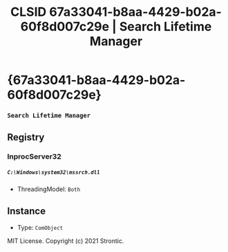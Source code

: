 ﻿---
title: "CLSID 67a33041-b8aa-4429-b02a-60f8d007c29e | Search Lifetime Manager"
excerpt: What is COM-Object CLSID 67a33041-b8aa-4429-b02a-60f8d007c29e?
---

# {67a33041-b8aa-4429-b02a-60f8d007c29e}

### `Search Lifetime Manager`

## Registry


### InprocServer32

##### `C:\Windows\system32\mssrch.dll`
* ThreadingModel: `Both`

## Instance

* Type: `ComObject`

MIT License. Copyright (c) 2021 Strontic.


